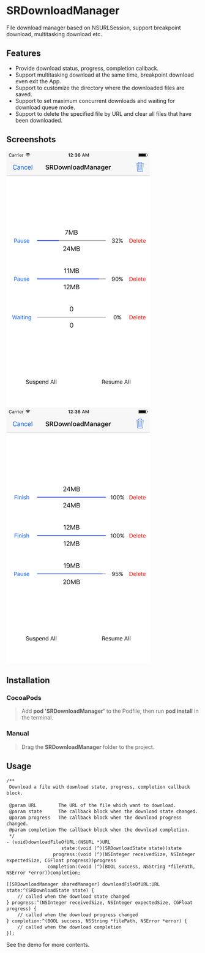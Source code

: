 # SRDownloadManager

File download manager based on NSURLSession, support breakpoint download, multitasking download etc.

## Features

* Provide download status, progress, completion callback.
* Support multitasking download at the same time, breakpoint download even exit the App.
* Support to customize the directory where the downloaded files are saved.
* Support to set maximum concurrent downloads and waiting for download queue mode.
* Support to delete the specified file by URL and clear all files that have been downloaded.

## Screenshots

![image](./screenshot1.png) ![image](./screenshot2.png)

## Installation

### CocoaPods
> Add **pod 'SRDownloadManager'** to the Podfile, then run **pod install** in the terminal.

### Manual
> Drag the **SRDownloadManager** folder to the project.

## Usage

````objc
/**
 Download a file with download state, progress, completion callback block.

 @param URL        The URL of the file which want to download.
 @param state      The callback block when the download state changed.
 @param progress   The callback block when the download progress changed.
 @param completion The callback block when the download completion.
 */
- (void)downloadFileOfURL:(NSURL *)URL
                    state:(void (^)(SRDownloadState state))state
                 progress:(void (^)(NSInteger receivedSize, NSInteger expectedSize, CGFloat progress))progress
               completion:(void (^)(BOOL success, NSString *filePath, NSError *error))completion;
````

````objc
[[SRDownloadManager sharedManager] downloadFileOfURL:URL state:^(SRDownloadState state) {
    // called when the download state changed
} progress:^(NSInteger receivedSize, NSInteger expectedSize, CGFloat progress) {
    // called when the download progress changed
} completion:^(BOOL success, NSString *filePath, NSError *error) {
    // called when the download completion
}];
````

See the demo for more contents.  